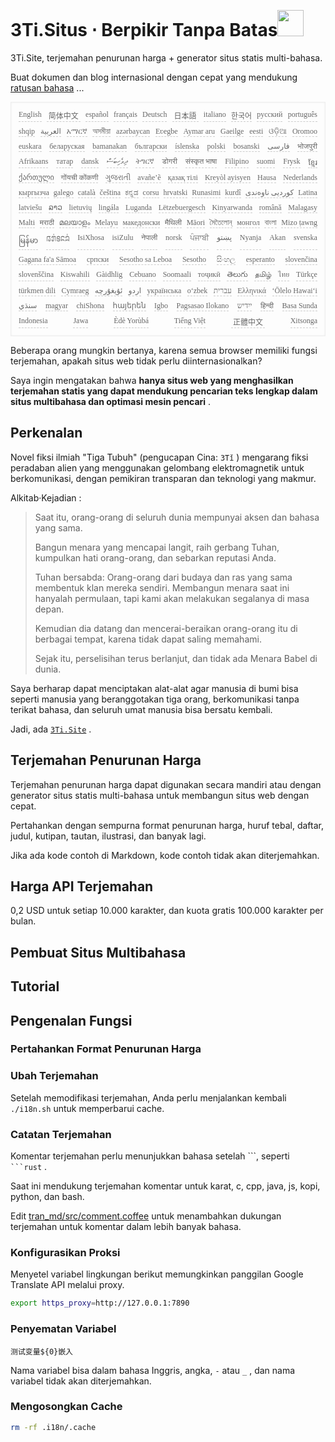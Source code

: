 <h1 style="justify-content:space-between">3Ti.Situs ⋅ Berpikir Tanpa Batas<img src="//i-01.eu.org/3Ti/logo.svg" style="user-select:none;margin-top:-1px;width:42px"></h1>

3Ti.Site, terjemahan penurunan harga + generator situs statis multi-bahasa.

Buat dokumen dan blog internasional dengan cepat yang mendukung [ratusan bahasa](https://github.com/i18n-site/node/blob/main/lang/src/index.js) ...

<pre class="langli" style="display:flex;flex-wrap:wrap;background:transparent;border:1px solid #eee;font-size:12px;box-shadow:0 0 3px inset #eee;padding:12px 5px 4px 12px;justify-content:space-between;"><style>pre.langli i{font-weight:300;font-family:s;margin-right:7px;margin-bottom:8px;font-style:normal;color:#666;border-bottom:1px dashed #ccc;}</style><i>English</i><i> 简体中文 </i><i>español</i><i>français</i><i>Deutsch</i><i> 日本語 </i><i>italiano</i><i>한국어</i><i>русский</i><i>português</i><i>shqip</i><i>‫العربية‬</i><i>አማርኛ</i><i>অসমীয়া</i><i>azərbaycan</i><i>Eʋegbe</i><i>Aymar aru</i><i>Gaeilge</i><i>eesti</i><i>ଓଡ଼ିଆ</i><i>Oromoo</i><i>euskara</i><i>беларуская</i><i>bamanakan</i><i>български</i><i>íslenska</i><i>polski</i><i>bosanski</i><i>‫فارسی‬</i><i>भोजपुरी</i><i>Afrikaans</i><i>татар</i><i>dansk</i><i>‫ދިވެހިބަސް‬</i><i>ትግርኛ</i><i>डोगरी</i><i>संस्कृत भाषा</i><i>Filipino</i><i>suomi</i><i>Frysk</i><i>ខ្មែរ</i><i>ქართული</i><i>गोंयची कोंकणी</i><i>ગુજરાતી</i><i>avañe’ẽ</i><i>қазақ тілі</i><i>Kreyòl ayisyen</i><i>Hausa</i><i>Nederlands</i><i>кыргызча</i><i>galego</i><i>català</i><i>čeština</i><i>ಕನ್ನಡ</i><i>corsu</i><i>hrvatski</i><i>Runasimi</i><i>kurdî</i><i>‫کوردیی ناوەندی‬</i><i>Latina</i><i>latviešu</i><i>ລາວ</i><i>lietuvių</i><i>lingála</i><i>Luganda</i><i>Lëtzebuergesch</i><i>Kinyarwanda</i><i>română</i><i>Malagasy</i><i>Malti</i><i>मराठी</i><i>മലയാളം</i><i>Melayu</i><i>македонски</i><i>मैथिली</i><i>Māori</i><i>মৈতৈলোন্</i><i>монгол</i><i>বাংলা</i><i>Mizo ṭawng</i><i>မြန်မာ</i><i>𞄀𞄄𞄰𞄩𞄍𞄜𞄰</i><i>IsiXhosa</i><i>isiZulu</i><i>नेपाली</i><i>norsk</i><i>ਪੰਜਾਬੀ</i><i>‫پښتو‬</i><i>Nyanja</i><i>Akan</i><i>svenska</i><i>Gagana fa'a Sāmoa</i><i>српски</i><i>Sesotho sa Leboa</i><i>Sesotho</i><i>සිංහල</i><i>esperanto</i><i>slovenčina</i><i>slovenščina</i><i>Kiswahili</i><i>Gàidhlig</i><i>Cebuano</i><i>Soomaali</i><i>тоҷикӣ</i><i>తెలుగు</i><i>தமிழ்</i><i>ไทย</i><i>Türkçe</i><i>türkmen dili</i><i>Cymraeg</i><i>‫ئۇيغۇرچە‬</i><i>‫اردو‬</i><i>українська</i><i>o‘zbek</i><i>‫עברית‬</i><i>Ελληνικά</i><i>ʻŌlelo Hawaiʻi</i><i>‫سنڌي‬</i><i>magyar</i><i>chiShona</i><i>հայերեն</i><i>Igbo</i><i>Pagsasao Ilokano</i><i>‫ייִדיש‬</i><i>हिन्दी</i><i>Basa Sunda</i><i>Indonesia</i><i>Jawa</i><i>Èdè Yorùbá</i><i>Tiếng Việt</i><i> 正體中文 </i><i>Xitsonga</i></pre>

Beberapa orang mungkin bertanya, karena semua browser memiliki fungsi terjemahan, apakah situs web tidak perlu diinternasionalkan?

Saya ingin mengatakan bahwa **hanya situs web yang menghasilkan terjemahan statis yang dapat mendukung pencarian teks lengkap dalam situs multibahasa dan optimasi mesin pencari** .

## Perkenalan

Novel fiksi ilmiah &quot;Tiga Tubuh&quot; (pengucapan Cina: `3Tǐ` ) mengarang fiksi peradaban alien yang menggunakan gelombang elektromagnetik untuk berkomunikasi, dengan pemikiran transparan dan teknologi yang makmur.

Alkitab·Kejadian :

> Saat itu, orang-orang di seluruh dunia mempunyai aksen dan bahasa yang sama.
>
> Bangun menara yang mencapai langit, raih gerbang Tuhan, kumpulkan hati orang-orang, dan sebarkan reputasi Anda.
>
> Tuhan bersabda: Orang-orang dari budaya dan ras yang sama membentuk klan mereka sendiri. Membangun menara saat ini hanyalah permulaan, tapi kami akan melakukan segalanya di masa depan.
>
> Kemudian dia datang dan mencerai-beraikan orang-orang itu di berbagai tempat, karena tidak dapat saling memahami.
>
> Sejak itu, perselisihan terus berlanjut, dan tidak ada Menara Babel di dunia.

Saya berharap dapat menciptakan alat-alat agar manusia di bumi bisa seperti manusia yang beranggotakan tiga orang, berkomunikasi tanpa terikat bahasa, dan seluruh umat manusia bisa bersatu kembali.

Jadi, ada [`3Ti.Site`](//3Ti.Site) .

## Terjemahan Penurunan Harga

Terjemahan penurunan harga dapat digunakan secara mandiri atau dengan generator situs statis multi-bahasa untuk membangun situs web dengan cepat.

Pertahankan dengan sempurna format penurunan harga, huruf tebal, daftar, judul, kutipan, tautan, ilustrasi, dan banyak lagi.

Jika ada kode contoh di Markdown, kode contoh tidak akan diterjemahkan.

## Harga API Terjemahan

0,2 USD untuk setiap 10.000 karakter, dan kuota gratis 100.000 karakter per bulan.

## Pembuat Situs Multibahasa

## Tutorial

## Pengenalan Fungsi

### Pertahankan Format Penurunan Harga

### Ubah Terjemahan

Setelah memodifikasi terjemahan, Anda perlu menjalankan kembali `./i18n.sh` untuk memperbarui cache.

### Catatan Terjemahan

Komentar terjemahan perlu menunjukkan bahasa setelah \```, seperti ` ```rust` .

Saat ini mendukung terjemahan komentar untuk karat, c, cpp, java, js, kopi, python, dan bash.

Edit [tran_md/src/comment.coffee](https://github.com/i18n-site/node/blob/main/tran_md/src/comment.coffee) untuk menambahkan dukungan terjemahan untuk komentar dalam lebih banyak bahasa.

### Konfigurasikan Proksi

Menyetel variabel lingkungan berikut memungkinkan panggilan Google Translate API melalui proxy.

```bash
export https_proxy=http://127.0.0.1:7890
```

### Penyematan Variabel

```
测试变量${0}嵌入
```

Nama variabel bisa dalam bahasa Inggris, angka, `-` atau `_` , dan nama variabel tidak akan diterjemahkan.

### Mengosongkan Cache

```bash
rm -rf .i18n/.cache
```
